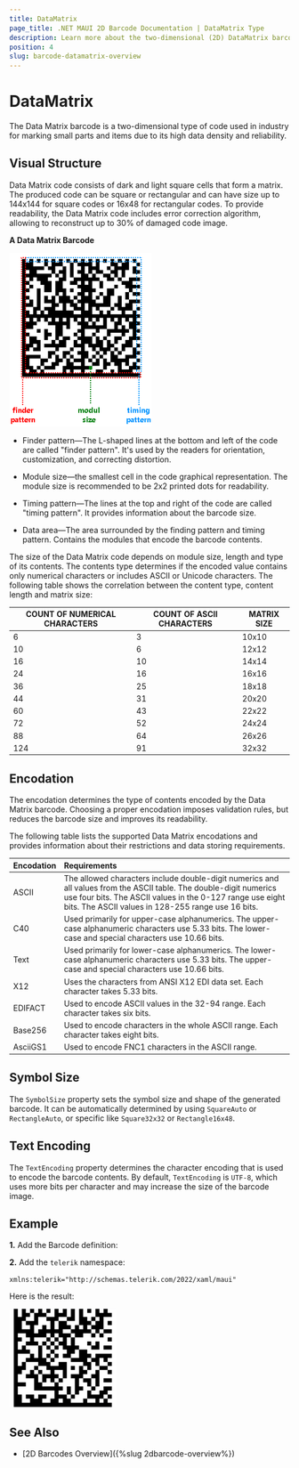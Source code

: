 ```yaml
---
title: DataMatrix
page_title: .NET MAUI 2D Barcode Documentation | DataMatrix Type
description: Learn more about the two-dimensional (2D) DataMatrix barcode type supported by the Telerik UI for MAUI Barcode.
position: 4	
slug: barcode-datamatrix-overview
---
```


# DataMatrix 

The Data Matrix barcode is a two-dimensional type of code used in industry for marking small parts and items due to its high data density and reliability. 

## Visual Structure

Data Matrix code consists of dark and light square cells that form a matrix. The produced code can be square or rectangular and can have size up to 144x144 for square codes or 16x48 for rectangular codes. To provide readability, the Data Matrix code includes error correction algorithm, allowing to reconstruct up to 30% of damaged code image.

**A Data Matrix Barcode**

![Barcode DataMatrix](images/barcode-datamatrix-structure.png)

* Finder pattern&mdash;The L-shaped lines at the bottom and left of the code are called "finder pattern". It's used by the readers for orientation, customization, and correcting distortion.

* Module size&mdash;the smallest cell in the code graphical representation. The module size is recommended to be 2x2 printed dots for readability.

* Timing pattern&mdash;The lines at the top and right of the code are called "timing pattern". It provides information about the barcode size.

* Data area&mdash;The area surrounded by the finding pattern and timing pattern. Contains the modules that encode the barcode contents.

The size of the Data Matrix code depends on module size, length and type of its contents. The contents type determines if the encoded value contains only numerical characters or includes ASCII or Unicode characters. The following table shows the correlation between the content type, content length and matrix size:

| COUNT OF NUMERICAL CHARACTERS | COUNT OF ASCII CHARACTERS | MATRIX SIZE |
|---------|---------|---------|
6 |3 | 10x10
10 | 6 | 12x12
16 | 10 | 14x14
24 | 16 | 16x16
36 | 25 | 18x18
44 | 31 | 20x20
60 | 43 | 22x22
72 | 52 | 24x24
88 | 64 | 26x26
124 | 91 | 32x32

## Encodation

The encodation determines the type of contents encoded by the Data Matrix barcode. Choosing a proper encodation imposes validation rules, but reduces the barcode size and improves its readability.

The following table lists the supported Data Matrix encodations and provides information about their restrictions and data storing requirements.

|Encodation|Requirements 
|:---|:---
|ASCII|The allowed characters include double-digit numerics and all values from the ASCII table. The double-digit numerics use four bits. The ASCII values in the 0-127 range use eight bits. The ASCII values in 128-255 range use 16 bits.
|C40|Used primarily for upper-case alphanumerics. The upper-case alphanumeric characters use 5.33 bits. The lower-case and special characters use 10.66 bits.
|Text|Used primarily for lower-case alphanumerics. The lower-case alphanumeric characters use 5.33 bits. The upper-case and special characters use 10.66 bits.
|X12|Uses the characters from ANSI X12 EDI data set. Each character takes 5.33 bits.
|EDIFACT|Used to encode ASCII values in the 32-94 range. Each character takes six bits.
|Base256|Used to encode characters in the whole ASCII range. Each character takes eight bits.
|AsciiGS1|Used to encode FNC1 characters in the ASCII range.

## Symbol Size

The `SymbolSize` property sets the symbol size and shape of the generated barcode. It can be automatically determined by using `SquareAuto` or `RectangleAuto`, or specific like `Square32x32` or `Rectangle16x48`.

## Text Encoding

The `TextEncoding` property determines the character encoding that is used to encode the barcode contents. By default, `TextEncoding` is `UTF-8`, which uses more bits per character and may increase the size of the barcode image.

## Example 

**1.** Add the Barcode definition:

<snippet id='datamatrix-example-xaml' />

**2.** Add the `telerik` namespace:

```XAML
xmlns:telerik="http://schemas.telerik.com/2022/xaml/maui"
```

Here is the result:

![Barcode DataMatrix](images/barcode-datamatrix-example.png)

## See Also

- [2D Barcodes Overview]({%slug 2dbarcode-overview%})
